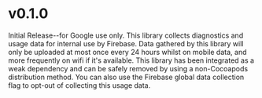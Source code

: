 # v0.1.0
Initial Release--for Google use only. This library collects diagnostics and
usage data for internal use by Firebase. Data gathered by this library will
only be uploaded at most once every 24 hours whilst on mobile data, and more
frequently on wifi if it's available. This library has been integrated as a
weak dependency and can be safely removed by using a non-Cocoapods distribution
method. You can also use the Firebase global data collection flag to opt-out of
collecting this usage data.